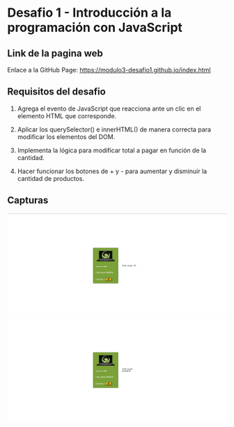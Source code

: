 # Desafio 1 - Introducción a la programación con JavaScript

 ## Link de la pagina web
 Enlace a la GitHub Page: https://modulo3-desafio1.github.io/index.html

 ## Requisitos del desafio

1. Agrega el evento de JavaScript que reacciona ante un clic en el elemento HTML que corresponde.

2. Aplicar los querySelector() e innerHTML() de manera correcta para modificar los elementos del DOM.

3. Implementa la lógica para modificar total a pagar en función de la cantidad.

4. Hacer funcionar los botones de + y - para aumentar y disminuir la cantidad de productos.


## Capturas
![Sin productos añadidos](https://github.com/Nicolas-Tolosa/modulo3-desafio1.github.io/blob/main/screenshot1.jpg)
![Con productos añadidos](https://github.com/Nicolas-Tolosa/modulo3-desafio1.github.io/blob/main/screenshot2.jpg)
